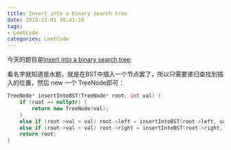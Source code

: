 ```yaml
---
title: Insert into a binary search tree
date: 2019-12-01 10:41:18
tags:
- LeetCode
categories: LeetCode
---
```


今天的题目是[Insert into a binary search tree](https://leetcode.com/problems/insert-into-a-binary-search-tree/submissions/):

看名字就知道是水题，就是在BST中插入一个节点罢了，所以只需要递归查找到插入的位置，然后 new 一个 TreeNode即可：

```c++
TreeNode* insertIntoBST(TreeNode* root, int val) {
    if (root == nullptr) {
        return new TreeNode(val);
    }
    else if (root->val > val) root->left = insertIntoBST(root->left, val);
    else if (root->val < val) root->right = insertIntoBST(root->right, val);
    return root;
}
```